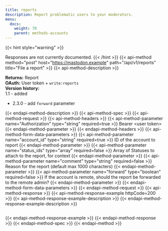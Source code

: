 ```yaml
---
title: reports
description: Report problematic users to your moderators.
menu:
  docs:
    weight: 70
    parent: methods-accounts
---
```


{{< hint style="warning" >}}

Responses are not currently documented.
{{< /hint >}}
{{< api-method method="post" host="https://mastodon.example" path="/api/v1/reports" title="File a report" >}}
{{< api-method-description >}}

**Returns:** Report\
**OAuth:** User token + `write:reports`\
**Version history:**\
1.1 - added
- 2.3.0 - add `forward` parameter

{{< endapi-method-description >}}
{{< api-method-spec >}}
{{< api-method-request >}}
{{< api-method-headers >}}
{{< api-method-parameter name="Authorization" type="string" required=true >}}
Bearer &lt;user token&gt;
{{< endapi-method-parameter >}}
{{< endapi-method-headers >}}
{{< api-method-form-data-parameters >}}
{{< api-method-parameter name="account_id" type="string" required=true >}}
ID of the account to report
{{< endapi-method-parameter >}}
{{< api-method-parameter name="status_ids" type="array" required=false >}}
Array of Statuses to attach to the report, for context
{{< endapi-method-parameter >}}
{{< api-method-parameter name="comment" type="string" required=false >}}
Reason for the report \(default max 1000 characters\)
{{< endapi-method-parameter >}}
{{< api-method-parameter name="forward" type="boolean" required=false >}}
If the account is remote, should the report be forwarded to the remote admin?
{{< endapi-method-parameter >}}
{{< endapi-method-form-data-parameters >}}
{{< endapi-method-request >}}
{{< api-method-response >}}
{{< api-method-response-example httpCode=200 >}}
{{< api-method-response-example-description >}}
{{< endapi-method-response-example-description >}}


```

```
{{< endapi-method-response-example >}}
{{< endapi-method-response >}}
{{< endapi-method-spec >}}
{{< endapi-method >}}


